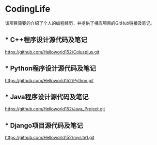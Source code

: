 # CodingLife
该项目简要的介绍了个人的编程经历，并提供了相应项目的GitHub链接及笔记。
## * C++程序设计源代码及笔记
https://github.com/Helloworld152/Cplusplus.git

## * Python程序设计源代码及笔记
https://github.com/Helloworld152/Python.git

## * Java程序设计源代码及笔记
https://github.com/Helloworld152/Java_Project.git

## * Django项目源代码及笔记
https://github.com/Helloworld152/mysite1.git

